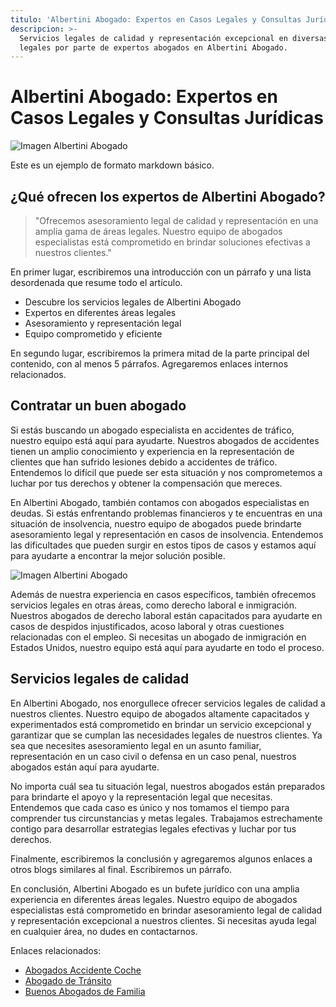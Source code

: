 ```yaml
---
titulo: 'Albertini Abogado: Expertos en Casos Legales y Consultas Jurídicas'
descripcion: >-
  Servicios legales de calidad y representación excepcional en diversas áreas
  legales por parte de expertos abogados en Albertini Abogado.
---
```


# Albertini Abogado: Expertos en Casos Legales y Consultas Jurídicas

![Imagen Albertini Abogado](./img/albertini-abogado-1.webp)

Este es un ejemplo de formato markdown básico.

## ¿Qué ofrecen los expertos de Albertini Abogado?

> "Ofrecemos asesoramiento legal de calidad y representación en una amplia gama de áreas legales. Nuestro equipo de abogados especialistas está comprometido en brindar soluciones efectivas a nuestros clientes."

En primer lugar, escribiremos una introducción con un párrafo y una lista desordenada que resume todo el artículo.

- Descubre los servicios legales de Albertini Abogado
- Expertos en diferentes áreas legales
- Asesoramiento y representación legal
- Equipo comprometido y eficiente

En segundo lugar, escribiremos la primera mitad de la parte principal del contenido, con al menos 5 párrafos. Agregaremos enlaces internos relacionados.

## Contratar un buen abogado

Si estás buscando un abogado especialista en accidentes de tráfico, nuestro equipo está aquí para ayudarte. Nuestros abogados de accidentes tienen un amplio conocimiento y experiencia en la representación de clientes que han sufrido lesiones debido a accidentes de tráfico. Entendemos lo difícil que puede ser esta situación y nos comprometemos a luchar por tus derechos y obtener la compensación que mereces.

En Albertini Abogado, también contamos con abogados especialistas en deudas. Si estás enfrentando problemas financieros y te encuentras en una situación de insolvencia, nuestro equipo de abogados puede brindarte asesoramiento legal y representación en casos de insolvencia. Entendemos las dificultades que pueden surgir en estos tipos de casos y estamos aquí para ayudarte a encontrar la mejor solución posible.

![Imagen Albertini Abogado](./img/albertini-abogado-2.webp)

Además de nuestra experiencia en casos específicos, también ofrecemos servicios legales en otras áreas, como derecho laboral e inmigración. Nuestros abogados de derecho laboral están capacitados para ayudarte en casos de despidos injustificados, acoso laboral y otras cuestiones relacionadas con el empleo. Si necesitas un abogado de inmigración en Estados Unidos, nuestro equipo está aquí para ayudarte en todo el proceso.

## Servicios legales de calidad

En Albertini Abogado, nos enorgullece ofrecer servicios legales de calidad a nuestros clientes. Nuestro equipo de abogados altamente capacitados y experimentados está comprometido en brindar un servicio excepcional y garantizar que se cumplan las necesidades legales de nuestros clientes. Ya sea que necesites asesoramiento legal en un asunto familiar, representación en un caso civil o defensa en un caso penal, nuestros abogados están aquí para ayudarte.

No importa cuál sea tu situación legal, nuestros abogados están preparados para brindarte el apoyo y la representación legal que necesitas. Entendemos que cada caso es único y nos tomamos el tiempo para comprender tus circunstancias y metas legales. Trabajamos estrechamente contigo para desarrollar estrategias legales efectivas y luchar por tus derechos.

Finalmente, escribiremos la conclusión y agregaremos algunos enlaces a otros blogs similares al final. Escribiremos un párrafo.

En conclusión, Albertini Abogado es un bufete jurídico con una amplia experiencia en diferentes áreas legales. Nuestro equipo de abogados especialistas está comprometido en brindar asesoramiento legal de calidad y representación excepcional a nuestros clientes. Si necesitas ayuda legal en cualquier área, no dudes en contactarnos.

Enlaces relacionados:

- [Abogados Accidente Coche](abogados-accidente-coche)
- [Abogado de Tránsito](abogado-de-transito)
- [Buenos Abogados de Familia](buenos-abogados-de-familia)

